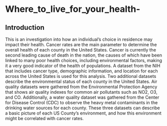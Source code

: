 # Where_to_live_for_your_health-

## Introduction
This is an investigation into how an individual’s choice in residence may impact their health. Cancer rates are the main parameter to determine the overall health of each county in the United States. Cancer is currently the second leading cause of death in the nation, the causes of which have been linked to many poor health choices, including environmental factors, making it a very good indicator of the health of populations. A dataset from the NIH that includes cancer type, demographic information, and location for each across the United States is used for this analysis. Two additional datasets describe the environmental status of each county in the United States. Air quality datasets were gathered from the Environmental Protection Agency that shows air quality indexes for common air pollutants such as NO2, O3, and CO. Additionally, a water quality dataset was gathered from the Center for Disease Control (CDC) to observe the heavy metal contaminants in the drinking water sources for each county. These three datasets can describe a basic picture of each US County’s environment, and how this environment might be correlated with cancer rates.
